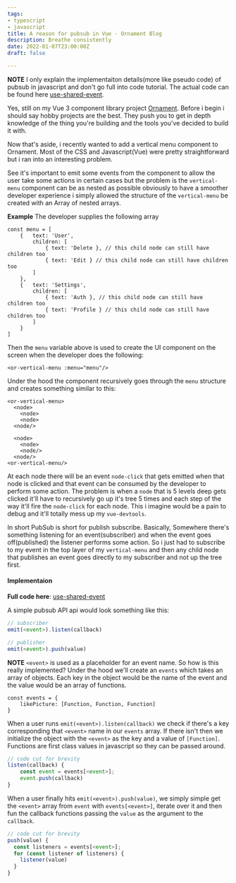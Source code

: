 ```yaml
---
tags:
- typescript
- javascript
title: A reason for pubsub in Vue - Ornament Blog
description: Breathe consistently
date: 2022-01-07T23:00:00Z
draft: false

---
```

**NOTE** I only explain the implementaiton details(more like pseudo code) of pubsub in javascript and don't go full into code tutorial. The actual code can be found here [use-shared-event](https://github.com/ikeohachidi/ornament-ui/blob/main/src/utilities/use-shared-event.ts).

Yes, still on my Vue 3 component library project [Ornament](https://github.com/ikeohachidi/ornament-ui). Before i begin i should say hobby projects are the best. They push you to get in depth knowledge of the thing you're building and the tools you've decided to build it with.

Now that's aside, i recently wanted to add a vertical menu component to Ornament. Most of the CSS and Javascript(Vue) were pretty straightforward but i ran into an interesting problem.

See it's important to emit some events from the component to allow the user take some actions in certain cases but the problem is the `vertical-menu` component can be as nested as possible obviously to have a smoother developer experience i simply allowed the structure of the `vertical-menu` be created with an Array of nested arrays.

**Example**
The developer supplies the following array

    const menu = [
    	{	text: 'User',
         	children: [
            	{ text: 'Delete }, // this child node can still have children too
                { text: 'Edit } // this child node can still have children too
            ]
        },
        {	text: 'Settings',
         	children: [
            	{ text: 'Auth }, // this child node can still have children too
                { text: 'Profile } // this child node can still have children too
            ]
        }
    ]

Then the `menu` variable above is used to create the UI component on the screen when the developer does the following:

    <or-vertical-menu :menu="menu"/>

Under the hood the component recursively goes through the `menu` structure and creates something similar to this:

    <or-vertical-menu>
      <node>
      	<node>
      	<node>
      <node/>
      
      <node>
        <node>
        <node/>
      <node/>
    <or-vertical-menu/>

At each node there will be an event `node-click` that gets emitted when that node is clicked and that event can be consumed by the developer to perform some action.
The problem is when a `node` that is 5 levels deep gets clicked it'll have to recursively go up it's tree 5 times and each step of the way it'll fire the `node-click` for each node. This i imagine would be a pain to debug and it'll totally mess up my `vue-devtools`.

In short PubSub is short for publish subscribe. Basically, Somewhere there's something listening for an event(subscriber) and when the event goes off(published) the listener performs some action.
So i just had to subscribe to my event in the top layer of my `vertical-menu` and then any child node that publishes an event goes directly to my subscriber and not up the tree first.

#### Implementaion

**Full code here**: [use-shared-event](https://github.com/ikeohachidi/ornament-ui/blob/main/src/utilities/use-shared-event.ts)

A simple pubsub API api would look something like this:

```javascript
// subscriber
emit(<event>).listen(callback)

// publisher
emit(<event>).push(value)
```

**NOTE** `<event>` is used as a placeholder for an event name.
So how is this really implemented? Under the hood we'll create an `events` which takes an array of objects. Each key in the object would be the name of the event and the value would be an array of functions.

    const events = {
    	likePicture: [Function, Function, Function]
    }

When a user runs `emit(<event>).listen(callback)` we check if there's a key corresponding that `<event>` name in our `events` array. If there isn't then we initialize the object with the `<event>` as the key and a value of `[Function]`. Functions are first class values in javascript so they can be passed around.

```javascript
// code cut for brevity
listen(callback) {
 	const event = events[<event>];
    event.push(callback)
}
```

When a user finally hits `emit(<event>).push(value)`, we simply simple get the `<event>` array from `event` with `events[<event>]`, iterate over it and then fun the callback functions passing the `value` as the argument to the `callback`.

```javascript
// code cut for brevity
push(value) {
  const listeners = events[<event>];
  for (const listener of listeners) {
    listener(value)
  }
}
```
